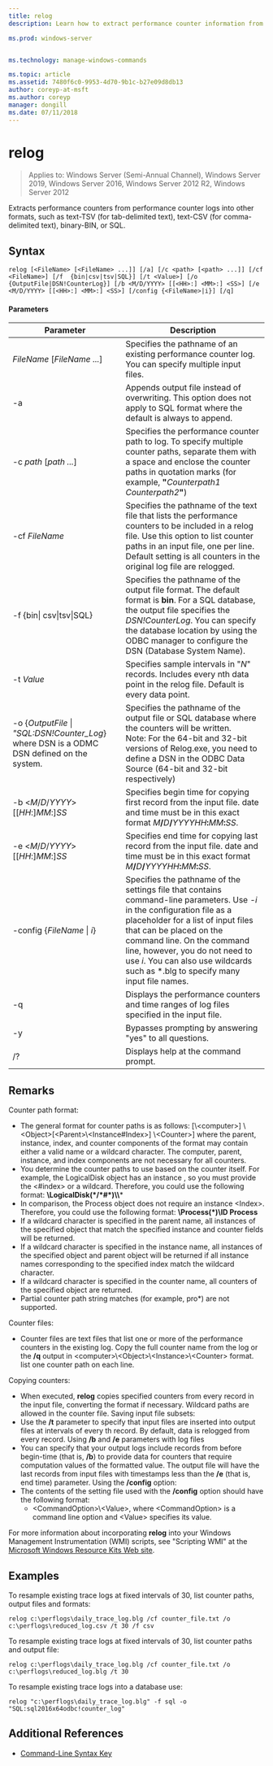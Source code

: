 ```yaml
---
title: relog
description: Learn how to extract performance counter information from the performance coutner log files.

ms.prod: windows-server


ms.technology: manage-windows-commands

ms.topic: article
ms.assetid: 7480f6c0-9953-4d70-9b1c-b27e09d8db13
author: coreyp-at-msft
ms.author: coreyp
manager: dongill
ms.date: 07/11/2018
---
```

# relog

> Applies to: Windows Server (Semi-Annual Channel), Windows Server 2019, Windows Server 2016, Windows Server 2012 R2, Windows Server 2012

Extracts performance counters from performance counter logs into other formats, such as text-TSV (for tab-delimited text), text-CSV (for comma-delimited text), binary-BIN, or SQL.

## Syntax
```
relog [<FileName> [<FileName> ...]] [/a] [/c <path> [<path> ...]] [/cf <FileName>] [/f  {bin|csv|tsv|SQL}] [/t <Value>] [/o {OutputFile|DSN!CounterLog}] [/b <M/D/YYYY> [[<HH>:] <MM>:] <SS>] [/e <M/D/YYYY> [[<HH>:] <MM>:] <SS>] [/config {<FileName>|i}] [/q]
```

#### Parameters

|                                         Parameter                                          |                                                                                                                                                                  Description                                                                                                                                                                   |
|--------------------------------------------------------------------------------------------|------------------------------------------------------------------------------------------------------------------------------------------------------------------------------------------------------------------------------------------------------------------------------------------------------------------------------------------------|
|                                *FileName* [*FileName ...*]                                 |                                                                                                                      Specifies the pathname of an existing performance counter log. You can specify multiple input files.                                                                                                                      |
|                                             -a                                             |                                                                                                          Appends output file instead of overwriting. This option does not apply to SQL format where the default is always to append.                                                                                                           |
|                                   -c *path* [*path ...*]                                   |                                                       Specifies the performance counter path to log. To specify multiple counter paths, separate them with a space and enclose the counter paths in quotation marks (for example, **"**<em>Counterpath1</em> <em>Counterpath2</em>**"**)                                                       |
|                                       -cf *FileName*                                       |                                            Specifies the pathname of the text file that lists the performance counters to be included in a relog file. Use this option to list counter paths in an input file, one per line. Default setting is all counters in the original log file are relogged.                                            |
|                                  -f {bin\| csv\|tsv\|SQL}                                  |                                       Specifies the pathname of the output file format. The default format is **bin**. For a SQL database, the output file specifies the *DSN!CounterLog*. You can specify the database location by using the ODBC manager to configure the DSN (Database System Name).                                        |
|                                         -t *Value*                                         |                                                                                                           Specifies sample intervals in "*N*" records. Includes every nth data point in the relog file. Default is every data point.                                                                                                           |
| -o {*OutputFile* \| *"SQL:DSN!Counter_Log*} where DSN is a ODMC DSN defined on the system. |                                                   Specifies the pathname of the output file or SQL database where the counters will be written. <br>Note: For the 64-bit and 32-bit versions of Relog.exe, you need to define a DSN in the ODBC Data Source (64-bit and 32-bit respectively)                                                   |
|                          -b \<*M*/*D*/*YYYY*> [[*HH*:]*MM*:]*SS*                           |                                                                          Specifies begin time for copying first record from the input file. date and time must be in this exact format <em>M</em>**/**<em>D</em>**/**<em>YYYYHH</em>**:**<em>MM</em>**:**<em>SS</em>.                                                                          |
|                          -e \<*M*/*D*/*YYYY*> [[*HH*:]*MM*:]*SS*                           |                                                                           Specifies end time for copying last record from the input file. date and time must be in this exact format <em>M</em>**/**<em>D</em>**/**<em>YYYYHH</em>**:**<em>MM</em>**:**<em>SS</em>.                                                                            |
|                                -config {*FileName* \| *i*}                                 | Specifies the pathname of the settings file that contains command-line parameters. Use *-i* in the configuration file as a placeholder for a list of input files that can be placed on the command line. On the command line, however, you do not need to use *i*. You can also use wildcards such as \*.blg to specify many input file names. |
|                                             -q                                             |                                                                                                                          Displays the performance counters and time ranges of log files specified in the input file.                                                                                                                           |
|                                             -y                                             |                                                                                                                                            Bypasses prompting by answering "yes" to all questions.                                                                                                                                             |
|                                             /?                                             |                                                                                                                                                      Displays help at the command prompt.                                                                                                                                                      |

## Remarks
Counter path format:
- The general format for counter paths is as follows: [\\\<computer>] \\\<Object>[\<Parent>\\<Instance#Index>] \\\<Counter>] where the parent, instance, index, and counter components of the format may contain either a valid name or a wildcard character. The computer, parent, instance, and index components are not necessary for all counters.
- You determine the counter paths to use based on the counter itself. For example, the LogicalDisk object has an instance <Index>, so you must provide the <#index> or a wildcard. Therefore, you could use the following format: **\LogicalDisk(\*/\*#\*)\\\\***
- In comparison, the Process object does not require an instance \<Index>. Therefore, you could use the following format: **\Process(\*)\ID Process**
- If a wildcard character is specified in the parent name, all instances of the specified object that match the specified instance and counter fields will be returned.
- If a wildcard character is specified in the instance name, all instances of the specified object and parent object will be returned if all instance names corresponding to the specified index match the wildcard character.
- If a wildcard character is specified in the counter name, all counters of the specified object are returned.
- Partial counter path string matches (for example, pro*) are not supported.

Counter files:
-   Counter files are text files that list one or more of the performance counters in the existing log. Copy the full counter name from the log or the **/q** output in \<computer>\\\<Object>\\\<Instance>\\\<Counter> format. list one counter path on each line.

Copying counters:
-   When executed, **relog** copies specified counters from every record in the input file, converting the format if necessary. Wildcard paths are allowed in the counter file.
Saving input file subsets:
-   Use the **/t** parameter to specify that input files are inserted into output files at intervals of every <n>th record. By default, data is relogged from every record.
Using **/b** and **/e** parameters with log files
-   You can specify that your output logs include records from before begin-time (that is, **/b**) to provide data for counters that require computation values of the formatted value. The output file will have the last records from input files with timestamps less than the **/e** (that is, end time) parameter.
Using the **/config** option:
-   The contents of the setting file used with the **/config** option should have the following format:
    -   \<CommandOption>\\\<Value>, where \<CommandOption> is a command line option and \<Value> specifies its value.

For more information about incorporating **relog** into your Windows Management Instrumentation (WMI) scripts, see "Scripting WMI" at the [Microsoft Windows Resource Kits Web site](https://go.microsoft.com/fwlink/?LinkId=4665).

## Examples
To resample existing trace logs at fixed intervals of 30, list counter paths, output files and formats:
```
relog c:\perflogs\daily_trace_log.blg /cf counter_file.txt /o c:\perflogs\reduced_log.csv /t 30 /f csv
```
To resample existing trace logs at fixed intervals of 30, list counter paths and output file:
```
relog c:\perflogs\daily_trace_log.blg /cf counter_file.txt /o c:\perflogs\reduced_log.blg /t 30
```
To resample existing trace logs into a database use:
```
relog "c:\perflogs\daily_trace_log.blg" -f sql -o "SQL:sql2016x64odbc!counter_log"
```

## Additional References
- [Command-Line Syntax Key](command-line-syntax-key.md)
